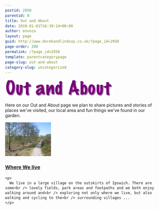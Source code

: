 ```yaml
---
postid: 2950
parentid: 0
title: Out and About
date: 2010-01-01T16:39:14+00:00
author: envoza
layout: page
guid: http://www.derekandlindsay.co.uk/?page_id=2950
page-order: 200
permalink: /?page_id=2950
template: parentcategorypage
page-slug: out-and-about
category-slug: uncategorized
---
```

<img class="aligncenter size-full wp-image-544 titleimage" title="Out & About" src="/wp-content/uploads/2010/01/title_outabout.gif" alt="" />

Here on our Out and About page we plan to share pictures and stories of places we've visited, our local area and fun things we've found in our garden.

<div class="profile">
  <a class="thumbnail" href="http://www.derekandlindsay.co.uk/out-and-about/where-we-live/"><img src="/wp-content/uploads/2010/01/where_we_live.jpg" alt="Where we live" width="150" height="110" /><br /> </a></p> 
  
  <div class="summary">
    <h3>
      <a href="http://www.derekandlindsay.co.uk/out-and-about/where-we-live/">Where We live</a>
    </h3>
    
    <p>
      We live in a large village on the outskirts of Ipswich. There are some<br /> lovely fields, park areas and footpaths and we both enjoy walking around and<br /> exploring not only where we live, but also walking and cycling to the<br /> surrounding villages ...
    </p>
  </div>
</div>